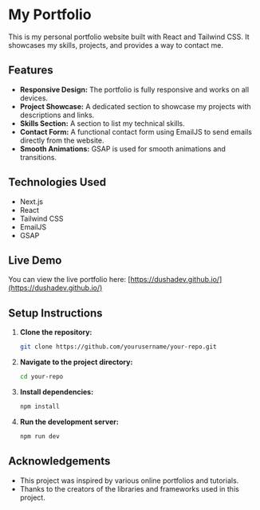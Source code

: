 # My Portfolio

This is my personal portfolio website built with React and Tailwind CSS. It showcases my skills, projects, and provides a way to contact me.

## Features

- **Responsive Design:** The portfolio is fully responsive and works on all devices.
- **Project Showcase:** A dedicated section to showcase my projects with descriptions and links.
- **Skills Section:** A section to list my technical skills.
- **Contact Form:** A functional contact form using EmailJS to send emails directly from the website.
- **Smooth Animations:** GSAP is used for smooth animations and transitions.

## Technologies Used

- Next.js
- React
- Tailwind CSS
- EmailJS
- GSAP

## Live Demo

You can view the live portfolio here: [https://dushadev.github.io/](https://dushadev.github.io/)

## Setup Instructions

1.  **Clone the repository:**
    ```bash
    git clone https://github.com/yourusername/your-repo.git
    ```
2.  **Navigate to the project directory:**
    ```bash
    cd your-repo
    ```
3.  **Install dependencies:**
    ```bash
    npm install
    ```
4.  **Run the development server:**
    ```bash
    npm run dev
    ```

## Acknowledgements

- This project was inspired by various online portfolios and tutorials.
- Thanks to the creators of the libraries and frameworks used in this project.
